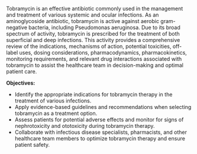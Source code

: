 Tobramycin is an effective antibiotic commonly used in the management and treatment of various systemic and ocular infections. As an aminoglycoside antibiotic, tobramycin is active against aerobic gram-negative bacteria, including Pseudomonas aeruginosa. Due to its broad spectrum of activity, tobramycin is prescribed for the treatment of both superficial and deep infections. This activity provides a comprehensive review of the indications, mechanisms of action, potential toxicities, off-label uses, dosing considerations, pharmacodynamics, pharmacokinetics, monitoring requirements, and relevant drug interactions associated with tobramycin to assist the healthcare team in decision-making and optimal patient care.

**Objectives:**
- Identify the appropriate indications for tobramycin therapy in the treatment of various infections.
- Apply evidence-based guidelines and recommendations when selecting tobramycin as a treatment option.
- Assess patients for potential adverse effects and monitor for signs of nephrotoxicity and ototoxicity during tobramycin therapy.
- Collaborate with infectious disease specialists, pharmacists, and other healthcare team members to optimize tobramycin therapy and ensure patient safety.